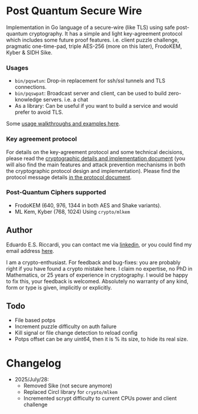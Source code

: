 # Post Quantum Secure Wire
Implementation in Go language of a secure-wire (like TLS) using safe post-quantum cryptography. It has a simple and light 
key-agreement protocol which includes some future proof features. i.e. client puzzle challenge, pragmatic one-time-pad, 
triple AES-256 (more on this later), FrodoKEM, Kyber & SIDH Sike. 

### Usages
- `bin/pqswtun`: Drop-in replacement for ssh/ssl tunnels and TLS connections.
- `bin/pqswpat`: Broadcast server and client, can be used to build zero-knowledge servers. i.e. a chat
- As a library: Can be useful if you want to build a service and would prefer to avoid TLS.

Some [usage walkthroughs and examples here](docs/usages.md).

### Key agreement protocol
For details on the key-agreement protocol and some technical decisions, please read the
[cryptographic details and implementation document](docs/crypto-and-technical.md) (you will also find the main features
and attack prevention mechanisms in both the cryptographic protocol design and implementation). Please find the protocol
message details [in the protocol document](docs/protocol.md).


### Post-Quantum Ciphers supported
- FrodoKEM (640, 976, 1344 in both AES and Shake variants).
- ML Kem, Kyber (768, 1024) Using `crypto/mlkem`

##  Author
Eduardo E.S. Riccardi, you can contact me via [linkedin](https://uk.linkedin.com/in/kukino), or you could find my email
address [here](https://kukino.uk/ed@kukino.uk.pub).

I am a crypto-enthusiast. For feedback and bug-fixes: you are probably right if you have found a crypto mistake here.
I claim no expertise, no PhD in Mathematics, or 25 years of experience in cryptography. I would be happy to fix this,
your feedback is welcomed. Absolutely no warranty of any kind, form or type is given, implicitly or explicitly.

## Todo
- File based potps
- Increment puzzle difficulty on auth failure
- Kill signal or file change detection to reload config
- Potps offset can be any uint64, then it is % its size, to hide its real size.

# Changelog
- 2025/July/28: 
  - Removed Sike (not secure anymore)
  - Replaced Circl library for `crypto/mlkem`
  - Incremented scrypt difficulty to current CPUs power and client challenge
